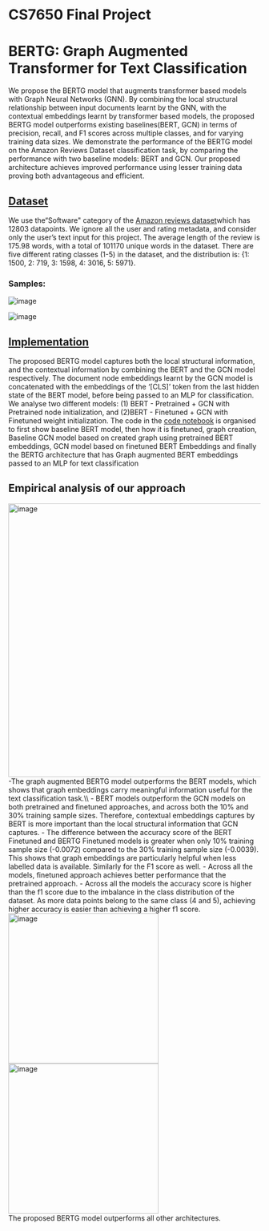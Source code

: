 # CS7650 Final Project
# BERTG: Graph Augmented Transformer for Text Classification
We propose the BERTG model that augments transformer based models with Graph Neural Networks (GNN). By combining the local structural relationship between input documents learnt by the GNN, with the contextual embeddings learnt by transformer based models, the proposed BERTG model outperforms existing baselines(BERT, GCN) in terms of precision, recall, and F1 scores across multiple classes, and for varying training data sizes. We demonstrate the performance of the BERTG model on the Amazon Reviews Dataset classification task, by comparing the performance with two baseline models: BERT and GCN. Our proposed architecture achieves improved performance using lesser training data proving both advantageous and efficient.

## [Dataset](./Dataset/Software_5.json.gz)

We use the“Software" category of the [Amazon reviews dataset](https://nijianmo.github.io/amazon/index.html)which has 12803 datapoints. We ignore all the user and rating metadata, and consider only the user’s text input for this project. The average length of the review is 175.98 words, with a total of 101170 unique words in the dataset. There are five different rating classes (1-5) in the dataset, and the distribution is: {1: 1500, 2: 719, 3: 1598, 4:
3016, 5: 5971}.
### Samples:
![image](https://user-images.githubusercontent.com/93538009/235259275-0add0de9-538b-4726-8e65-5d4368bb1f04.png)

![image](https://user-images.githubusercontent.com/93538009/235261694-dce6b6ce-4334-4272-a2e2-ee68421730b6.png)

## [Implementation](./BERTG.ipynb)
The proposed BERTG model captures both the local structural information, and the contextual information by combining the BERT and the GCN model respectively. The document node embeddings learnt by the GCN model is concatenated with the embeddings of the ‘[CLS]’ token from the last hidden state of the BERT model, before being passed to an MLP for classification. We analyse two different models: (1) BERT - Pretrained + GCN with Pretrained node initialization, and (2)BERT - Finetuned + GCN with Finetuned weight initialization.
The code in the [code notebook](./BERTG.ipynb) is organised to first show baseline BERT model, then how it is finetuned, graph creation, Baseline GCN model based on created graph using pretrained BERT embeddings, GCN model based on finetuned BERT Embeddings and finally the BERTG architecture that has Graph augmented BERT embeddings passed to an MLP for text classification

## Empirical analysis of our approach
<img width="546" alt="image" src="https://user-images.githubusercontent.com/93538009/235262555-7f100015-2afd-4670-88eb-5aec8e5cc6d1.png">
-The graph augmented BERTG model outperforms the BERT models, which shows that graph embeddings carry meaningful information useful for the text classification task.\\
- BERT models outperform the GCN models on both pretrained and finetuned approaches, and across both the 10% and 30% training sample sizes. Therefore, contextual embeddings captures by BERT is more important than the local structural information that GCN captures.
- The difference between the accuracy score of the BERT Finetuned and BERTG Finetuned models is greater when only 10% training sample size (-0.0072)
compared to the 30% training sample size (-0.0039). This shows that graph embeddings are particularly helpful when less labelled data is available. Similarly for the F1 score as well.
- Across all the models, finetuned approach achieves better performance that the pretrained approach. 
- Across all the models the accuracy score is higher than the f1 score due to the imbalance in the class distribution of the dataset. As more data points
belong to the same class (4 and 5), achieving higher accuracy is easier than achieving a higher f1 score.
<div><img width="300" alt="image" src="https://user-images.githubusercontent.com/93538009/235262657-62e6d590-280a-4852-98e5-d283ee3248e3.png"> <img width="300" alt="image" src="https://user-images.githubusercontent.com/93538009/235262612-35748119-2709-441c-9975-b05b6d05e723.png"></div>
The proposed BERTG model outperforms all other architectures.


